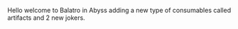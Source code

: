 Hello welcome to Balatro in Abyss adding a new type of consumables called artifacts and 2 new jokers.
